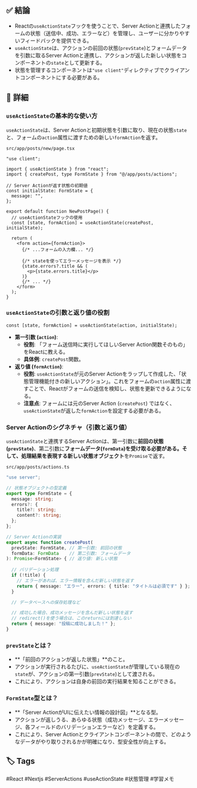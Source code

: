 ## ✅ 結論
- Reactの`useActionState`フックを使うことで、Server Actionと連携したフォームの状態（送信中、成功、エラーなど）を管理し、ユーザーに分かりやすいフィードバックを提供できる。
- `useActionState`は、アクションの前回の状態(`prevState`)とフォームデータを引数に取るServer Actionと連携し、アクションが返した新しい状態をコンポーネントの`state`として更新する。
- 状態を管理するコンポーネントは`"use client"`ディレクティブでクライアントコンポーネントにする必要がある。

## 🧠 詳細
### `useActionState`の基本的な使い方
`useActionState`は、Server Actionと初期状態を引数に取り、現在の状態`state`と、フォームの`action`属性に渡すための新しい`formAction`を返す。

`src/app/posts/new/page.tsx`
```tsx
"use client";

import { useActionState } from "react";
import { createPost, type FormState } from "@/app/posts/actions";

// Server Actionが返す状態の初期値
const initialState: FormState = {
  message: "",
};

export default function NewPostPage() {
  // useActionStateフックの使用
  const [state, formAction] = useActionState(createPost, initialState);

  return (
    <form action={formAction}>
      {/* ...フォームの入力欄... */}
      
      {/* stateを使ってエラーメッセージを表示 */}
      {state.errors?.title && (
        <p>{state.errors.title}</p>
      )}
      {/* ... */}
    </form>
  );
}
```

### `useActionState`の引数と返り値の役割

`const [state, formAction] = useActionState(action, initialState);`

- **第一引数 (`action`)**:
  - **役割**: 「フォーム送信時に実行してほしいServer Action関数そのもの」をReactに教える。
  - **具体例**: `createPost`関数。
- **返り値 (`formAction`)**:
  - **役割**: `useActionState`が元のServer Actionをラップして作成した、「状態管理機能付きの新しいアクション」。これをフォームの`action`属性に渡すことで、Reactがフォームの送信を検知し、状態を更新できるようになる。
  - **注意点**: フォームには元のServer Action (`createPost`) ではなく、`useActionState`が返した`formAction`を設定する必要がある。

### Server Actionのシグネチャ（引数と返り値）
`useActionState`と連携するServer Actionは、第一引数に**前回の状態(`prevState`)**、第二引数に**フォームデータ(`formData`)**を受け取る必要がある。そして、処理結果を表現する**新しい状態オブジェクト**を`Promise`で返す。

`src/app/posts/actions.ts`
```ts
"use server";

// 状態オブジェクトの型定義
export type FormState = {
  message: string;
  errors?: {
    title?: string;
    content?: string;
  };
};

// Server Actionの実装
export async function createPost(
  prevState: FormState, // 第一引数: 前回の状態
  formData: FormData    // 第二引数: フォームデータ
): Promise<FormState> { // 返り値: 新しい状態
  
  // バリデーション処理
  if (!title) {
    // エラーがあれば、エラー情報を含んだ新しい状態を返す
    return { message: "エラー", errors: { title: "タイトルは必須です" } };
  }

  // データベースへの保存処理など

  // 成功した場合、成功メッセージを含んだ新しい状態を返す
  // redirect()を使う場合は、このreturnには到達しない
  return { message: "投稿に成功しました！" };
}
```

### `prevState`とは？
- **「前回のアクションが返した状態」**のこと。
- アクションが実行されるたびに、`useActionState`が管理している現在の`state`が、アクションの第一引数(`prevState`)として渡される。
- これにより、アクションは自身の前回の実行結果を知ることができる。

### `FormState`型とは？
- **「Server ActionがUIに伝えたい情報の設計図」**となる型。
- アクションが返しうる、あらゆる状態（成功メッセージ、エラーメッセージ、各フィールドのバリデーションエラーなど）を定義する。
- これにより、Server Actionとクライアントコンポーネントの間で、どのようなデータがやり取りされるかが明確になり、型安全性が向上する。

## 🏷️ Tags
#React #Nextjs #ServerActions #useActionState #状態管理 #学習メモ